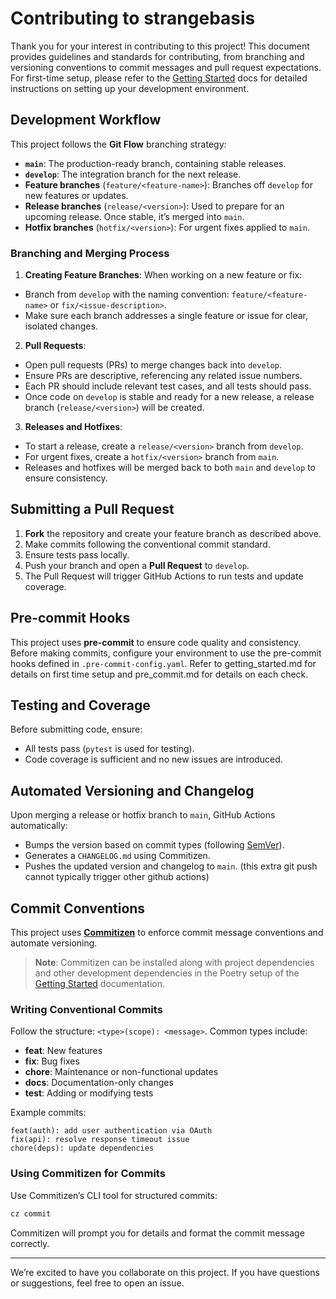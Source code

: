 # Contributing to strangebasis

Thank you for your interest in contributing to this project! This document provides guidelines and standards for contributing, from branching and versioning conventions to commit messages and pull request expectations.
For first-time setup, please refer to the [Getting Started](getting_started.md) docs for detailed instructions on setting up your development environment.

## Development Workflow

This project follows the **Git Flow** branching strategy:

- **`main`**: The production-ready branch, containing stable releases.
- **`develop`**: The integration branch for the next release.
- **Feature branches** (`feature/<feature-name>`): Branches off `develop` for new features or updates.
- **Release branches** (`release/<version>`): Used to prepare for an upcoming release. Once stable, it’s merged into `main`.
- **Hotfix branches** (`hotfix/<version>`): For urgent fixes applied to `main`.

### Branching and Merging Process

1. **Creating Feature Branches**: When working on a new feature or fix:

- Branch from `develop` with the naming convention: `feature/<feature-name>` or `fix/<issue-description>`.
- Make sure each branch addresses a single feature or issue for clear, isolated changes.

2. **Pull Requests**:

- Open pull requests (PRs) to merge changes back into `develop`.
- Ensure PRs are descriptive, referencing any related issue numbers.
- Each PR should include relevant test cases, and all tests should pass.
- Once code on `develop` is stable and ready for a new release, a release branch (`release/<version>`) will be created.

3. **Releases and Hotfixes**:

- To start a release, create a `release/<version>` branch from `develop`.
- For urgent fixes, create a `hotfix/<version>` branch from `main`.
- Releases and hotfixes will be merged back to both `main` and `develop` to ensure consistency.

## Submitting a Pull Request

1. **Fork** the repository and create your feature branch as described above.
2. Make commits following the conventional commit standard.
3. Ensure tests pass locally.
4. Push your branch and open a **Pull Request** to `develop`.
5. The Pull Request will trigger GitHub Actions to run tests and update coverage.

## Pre-commit Hooks

This project uses **pre-commit** to ensure code quality and consistency. Before making commits, configure your environment to use the pre-commit hooks defined in `.pre-commit-config.yaml`.
Refer to getting_started.md for details on first time setup and pre_commit.md for details on each check.

## Testing and Coverage

Before submitting code, ensure:

- All tests pass (`pytest` is used for testing).
- Code coverage is sufficient and no new issues are introduced.

## Automated Versioning and Changelog

Upon merging a release or hotfix branch to `main`, GitHub Actions automatically:

- Bumps the version based on commit types (following [SemVer](https://semver.org/)).
- Generates a `CHANGELOG.md` using Commitizen.
- Pushes the updated version and changelog to `main`. (this extra git push cannot typically trigger other github actions)

## Commit Conventions

This project uses **[Commitizen](https://github.com/commitizen-tools/commitizen)** to enforce commit message conventions and automate versioning.

> **Note**: Commitizen can be installed along with project dependencies and other development dependencies in the Poetry setup of the [Getting Started](getting_started.md) documentation.

### Writing Conventional Commits

Follow the structure: `<type>(scope): <message>`. Common types include:

- **feat**: New features
- **fix**: Bug fixes
- **chore**: Maintenance or non-functional updates
- **docs**: Documentation-only changes
- **test**: Adding or modifying tests

Example commits:

```plaintext
feat(auth): add user authentication via OAuth
fix(api): resolve response timeout issue
chore(deps): update dependencies
```

### Using Commitizen for Commits

Use Commitizen’s CLI tool for structured commits:

```bash
cz commit
```

Commitizen will prompt you for details and format the commit message correctly.

---

We’re excited to have you collaborate on this project. If you have questions or suggestions, feel free to open an issue.
